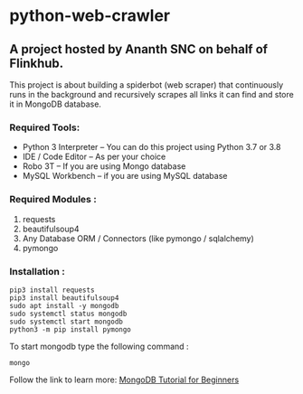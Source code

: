 # python-web-crawler
## A project hosted by Ananth SNC on behalf of Flinkhub.
This project is about building a spiderbot (web scraper) that continuously runs in the background and recursively scrapes all links it can find and store it in MongoDB database.

### Required Tools:

* Python 3 Interpreter – You can do this project using Python 3.7 or 3.8
* IDE / Code Editor – As per your choice
* Robo 3T – If you are using Mongo database
* MySQL Workbench – if you are using MySQL database

### Required Modules :

1. requests
2. beautifulsoup4
3. Any Database ORM / Connectors (like pymongo / sqlalchemy)
4. pymongo

### Installation :

```
pip3 install requests
pip3 install beautifulsoup4
sudo apt install -y mongodb
sudo systemctl status mongodb
sudo systemctl start mongodb
python3 -m pip install pymongo
```
To start mongodb type the following command :
```
mongo
```
Follow the link to learn more:
[MongoDB Tutorial for Beginners](https://beginnersbook.com/2017/09/mongodb-tutorial/)

